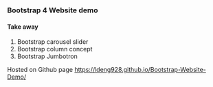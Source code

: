 ### Bootstrap 4 Website demo

#### Take away

1. Bootstrap carousel slider
2. Bootstrap column concept
3. Bootstrap Jumbotron  

  
Hosted on Github page  https://ldeng928.github.io/Bootstrap-Website-Demo/
